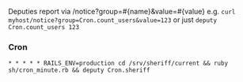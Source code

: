 Deputies report via /notice?group=#{name}&value=#{value} e.g. `curl myhost/notice?group=Cron.count_users&value=123` or just `deputy Cron.count_users 123`

### Cron
    * * * * * RAILS_ENV=production cd /srv/sheriff/current && ruby sh/cron_minute.rb && deputy Cron.sheriff
